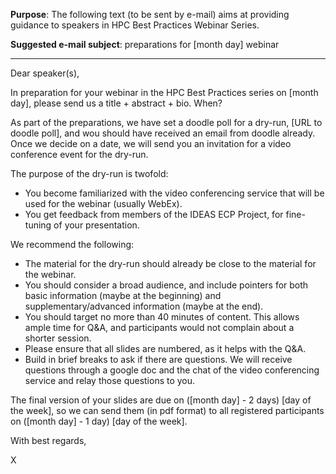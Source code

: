 **Purpose**: The following text (to be sent by e-mail) aims at providing guidance to speakers in HPC Best Practices Webinar Series.

**Suggested e-mail subject**: preparations for [month day] webinar 

***

Dear speaker(s),

In preparation for your webinar in the HPC Best Practices series on [month day], please send us a title + abstract + 
bio. When?

As part of the preparations, we have set a doodle poll for a dry-run, [URL to doodle poll], and wou should have received 
an email from doodle already. Once we decide on a date, we will send you an invitation for a video conference event 
for the dry-run.

The purpose of the dry-run is twofold:

- You become familiarized with the video conferencing service that will be used for the webinar (usually WebEx).
- You get feedback from members of the IDEAS ECP Project, for fine-tuning of your presentation. 

We recommend the following:

- The material for the dry-run should already be close to the material for the webinar. 
- You should consider a broad audience, and include pointers for both basic information (maybe at the beginning) and supplementary/advanced information (maybe at the end).
- You should target no more than 40 minutes of content. This allows ample time for Q&A, and participants would not complain about a shorter session. 
- Please ensure that all slides are numbered, as it helps with the Q&A. 
- Build in brief breaks to ask if there are questions. We will receive questions through a google doc and the chat of the video conferencing service and relay those questions to you.

The final version of your slides are due on ([month day] - 2 days) [day of the week], so we can send them (in pdf format) to all registered participants on ([month day] - 1 day) [day of the week].

With best regards,

X
